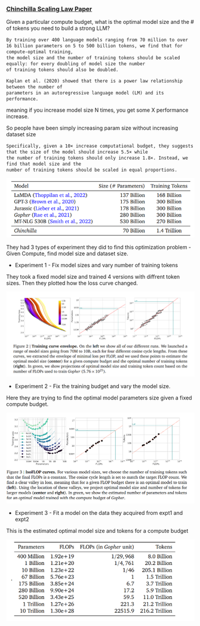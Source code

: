 ### [Chinchilla Scaling Law Paper](https://arxiv.org/pdf/2203.15556)

Given a particular compute budget, what is the optimal model size and the # of tokens you need to build a strong LLM?

```
By training over 400 language models ranging from 70 million to over 16 billion parameters on 5 to 500 billion tokens, we find that for compute-optimal training, 
the model size and the number of training tokens should be scaled equally: for every doubling of model size the number
of training tokens should also be doubled.
```


```
Kaplan et al. (2020) showed that there is a power law relationship between the number of
parameters in an autoregressive language model (LM) and its performance.
```
meaning if you increase model size N times, you get some X performance increase.

So people have been simply increasing param size without increasing dataset size

```
Specifically, given a 10× increase computational budget, they suggests that the size of the model should increase 5.5× while
the number of training tokens should only increase 1.8×. Instead, we find that model size and the
number of training tokens should be scaled in equal proportions.
```

![alt text](image.png)

They had 3 types of experiment they did to find this optimization problem -
Given Compute, find model size and dataset size.

- Experiment 1 - Fix model sizes and vary number of training tokens

They took a fixed model size and trained 4 versions with diffrent token sizes. Then they plotted how the loss curve changed.

![alt text](image-1.png)

- Experiment 2 - Fix the training budget and vary the model size.

Here they are trying to find the optimal model parameters size given a fixed compute budget.

![alt text](image-2.png)

- Experiment 3 - Fit a model on the data they acquired from expt1 and expt2


This is the estimated optimal model size and tokens for a compute budget

![alt text](image-3.png)
